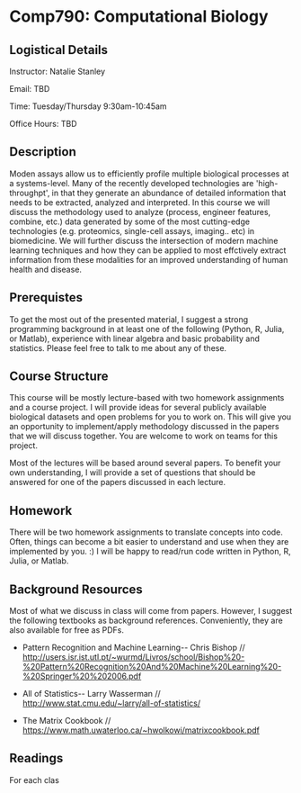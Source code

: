 # Comp790: Computational Biology

## Logistical Details
Instructor: Natalie Stanley

Email: TBD

Time: Tuesday/Thursday 9:30am-10:45am

Office Hours: TBD

## Description
Moden assays allow us to efficiently profile multiple biological processes at a systems-level. Many of the recently developed technologies are 'high-throughpt', in that they generate an abundance of detailed information that needs to be extracted, analyzed and interpreted. In this course we will discuss the methodology used to analyze (process, engineer features, combine, etc.) data generated by some of the most cutting-edge technologies (e.g. proteomics, single-cell assays, imaging.. etc) in biomedicine. We will further discuss the intersection of modern machine learning techniques and how they can be applied to most effctively extract information from these modalities for an improved understanding of human health and disease.

## Prerequistes
To get the most out of the presented material, I suggest a strong programming background in at least one of the following (Python, R, Julia, or Matlab), experience with linear algebra and basic probability and statistics. Please feel free to talk to me about any of these.

## Course Structure
This course will be mostly lecture-based with two homework assignments and a course project. I will provide ideas for several publicly available biological datasets and open problems for you to work on. This will give you an opportunity to implement/apply methodology discussed in the papers that we will discuss together. You are welcome to work on teams for this project.

Most of the lectures will be based around several papers. To benefit your own understanding, I will provide a set of questions that should be answered for one of the papers discussed in each lecture.

## Homework
There will be two homework assignments to translate concepts into code. Often, things can become a bit easier to understand and use when they are implemented by you. :) I will be happy to read/run code written in Python, R, Julia, or Matlab. 

## Background Resources
Most of what we discuss in class will come from papers. However, I suggest the following textbooks as background references. Conveniently, they are also available for free as PDFs.

* Pattern Recognition and Machine Learning-- Chris Bishop // http://users.isr.ist.utl.pt/~wurmd/Livros/school/Bishop%20-%20Pattern%20Recognition%20And%20Machine%20Learning%20-%20Springer%20%202006.pdf

* All of Statistics-- Larry Wasserman // http://www.stat.cmu.edu/~larry/all-of-statistics/

* The Matrix Cookbook // https://www.math.uwaterloo.ca/~hwolkowi/matrixcookbook.pdf

## Readings
For each clas

